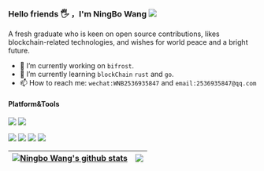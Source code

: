 ### Hello friends 🖐️ ，I'm NingBo Wang               ![](https://komarev.com/ghpvc/?username=hqwangningbo&style=flat-square&color=brightgreen)

A fresh graduate who is keen on open source contributions, likes blockchain-related technologies, and wishes for world peace and a bright future.

- 🔭 I’m currently working on `bifrost`.
- 🌱 I’m currently learning `blockChain` `rust` and `go`.
- 📫 How to reach me: `wechat:WNB2536935847` and `email:2536935847@qq.com`
<!--
Here are some ideas to get you started:
- 🔭 I’m currently working on ...
- 🌱 I’m currently learning ...
- 👯 I’m looking to collaborate on ...
- 🤔 I’m looking for help with ...
- 💬 Ask me about ...
- 📫 How to reach me: ...
- 😄 Pronouns: ...
- ⚡ Fun fact: ...
-->

#### Platform&Tools

[![](https://img.shields.io/badge/macOS-Monterey-FD6585?style=flat-square&logo=Apple)](<[https://](https://www.apple.com/macos/big-sur/)>)
[![](https://img.shields.io/badge/ubuntu-8.04-blue?style=flat-square&logo=Centos)](https://ubuntu.com/)

[![](https://img.shields.io/badge/Jetbrains-Intelllj%20IDEA%20Ultimate-red?style=flat-square&logo=Intellij-IDEA)](https://www.jetbrains.com/idea/)
[![](https://img.shields.io/badge/Jetbrains-GoLand-green?style=flat-square&logo=GoLand)](https://www.jetbrains.com/goland/)
[![](https://img.shields.io/badge/-Docker-2496ED?style=flat-square&logo=docker&logoColor=ffffff)](https://www.docker.com/)
[![](https://img.shields.io/badge/-Postman-ed7547?style=flat-square&logo=postman&logoColor=ffffff)](https://www.postman.com/)

| <a href="https://github.com/hqwangningbo"><img align="center" src="https://github-readme-stats.vercel.app/api?username=hqwangningbo&show_icons=true&theme=radical&hide_border=true" alt="Ningbo Wang's github stats" /></a> | <a href="https://github.com/hqwangningbo"><img align="center" src="https://github-readme-stats.vercel.app/api/top-langs/?username=hqwangningbo&layout=compact&hide_border=true&text_color=9ffef6&bg_color=000000" /></a> |
| ------------------------------------------------------------ | ------------------------------------------------------------ |





